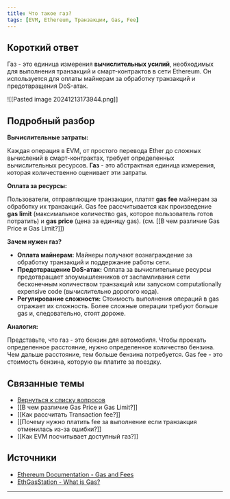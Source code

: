```yaml
---
title: Что такое газ?
tags: [EVM, Ethereum, Транзакции, Gas, Fee]
---
```

## Короткий ответ

Газ - это единица измерения **вычислительных усилий**, необходимых для выполнения транзакций и смарт-контрактов в сети Ethereum. Он используется для оплаты майнерам за обработку транзакций и предотвращения DoS-атак.

![[Pasted image 20241213173944.png]]
## Подробный разбор

**Вычислительные затраты:**

Каждая операция в EVM,  от простого перевода Ether до сложных вычислений в смарт-контрактах, требует определенных вычислительных ресурсов.  **Газ**  - это абстрактная единица измерения, которая количественно оценивает эти затраты.

**Оплата за ресурсы:**

Пользователи, отправляющие транзакции,  платят **gas fee** майнерам за обработку их транзакций.  Gas fee рассчитывается как произведение **gas limit** (максимальное количество gas, которое пользователь готов потратить) и **gas price** (цена за единицу gas).  (см. [[В чем различие Gas Price и Gas Limit?]])

**Зачем нужен газ?**

* **Оплата майнерам:**  Майнеры получают вознаграждение за обработку транзакций и поддержание работы сети.
* **Предотвращение DoS-атак:**  Оплата за вычислительные ресурсы предотвращает злоумышленников от заспамливания сети бесконечным количеством транзакций или запуском computationally expensive code (вычислительно дорогого кода).
* **Регулирование сложности:**  Стоимость выполнения операций в gas отражает их сложность.  Более сложные операции требуют больше gas и, следовательно, стоят дороже.


**Аналогия:**

Представьте, что газ - это бензин для автомобиля.  Чтобы проехать определенное расстояние,  нужно определенное количество бензина.  Чем дальше расстояние, тем больше бензина потребуется.  Gas fee - это стоимость бензина,  которую вы платите за поездку.

## Связанные темы

* [Вернуться к списку вопросов](4.%20Список%20вопросов.md)
* [[В чем различие Gas Price и Gas Limit?]]
* [[Как рассчитать Transaction fee?]]
* [[Почему нужно платить fee за выполнение если транзакция отменилась из-за ошибки?]]
* [[Как EVM посчитывает доступный газ?]]

## Источники

* [Ethereum Documentation - Gas and Fees](https://ethereum.org/en/developers/docs/gas/)
* [EthGasStation - What is Gas?](https://ethgasstation.info/blog/what-is-gas/)

---